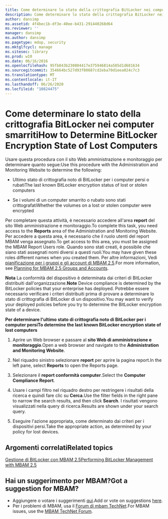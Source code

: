```yaml
---
title: Come determinare lo stato della crittografia BitLocker nei computer smarriti
description: Come determinare lo stato della crittografia BitLocker nei computer smarriti
author: dansimp
ms.assetid: 4f4bec1b-df3e-40ee-b431-291440268d64
ms.reviewer: ''
manager: dansimp
ms.author: dansimp
ms.pagetype: mdop, security
ms.mktglfcycl: manage
ms.sitesec: library
ms.prod: w10
ms.date: 06/16/2016
ms.openlocfilehash: 95fb843b230804417e375946814a585d1d681634
ms.sourcegitcommit: 354664bc527d93f80687cd2eba70d1eea024c7c3
ms.translationtype: MT
ms.contentlocale: it-IT
ms.lasthandoff: 06/26/2020
ms.locfileid: "10824475"
---
```

# <span data-ttu-id="64fea-103">Come determinare lo stato della crittografia BitLocker nei computer smarriti</span><span class="sxs-lookup"><span data-stu-id="64fea-103">How to Determine BitLocker Encryption State of Lost Computers</span></span>


<span data-ttu-id="64fea-104">Usare questa procedura con il sito Web amministrazione e monitoraggio per determinare quanto segue:</span><span class="sxs-lookup"><span data-stu-id="64fea-104">Use this procedure with the Administration and Monitoring Website to determine the following:</span></span>

-   <span data-ttu-id="64fea-105">Ultimo stato di crittografia noto di BitLocker per i computer persi o rubati</span><span class="sxs-lookup"><span data-stu-id="64fea-105">The last known BitLocker encryption status of lost or stolen computers</span></span>

-   <span data-ttu-id="64fea-106">Se i volumi di un computer smarrito o rubato sono stati crittografati</span><span class="sxs-lookup"><span data-stu-id="64fea-106">Whether the volumes on a lost or stolen computer were encrypted</span></span>

<span data-ttu-id="64fea-107">Per completare questa attività, è necessario accedere all'area **report** del sito Web amministrazione e monitoraggio.</span><span class="sxs-lookup"><span data-stu-id="64fea-107">To complete this task, you need access to the **Reports** area of the Administration and Monitoring Website.</span></span> <span data-ttu-id="64fea-108">Per accedere a questa area, è necessario che il ruolo utenti del report MBAM venga assegnato.</span><span class="sxs-lookup"><span data-stu-id="64fea-108">To get access to this area, you must be assigned the MBAM Report Users role.</span></span> <span data-ttu-id="64fea-109">Quando sono stati creati, è possibile che siano stati assegnati nomi diversi a questi ruoli.</span><span class="sxs-lookup"><span data-stu-id="64fea-109">You may have given these roles different names when you created them.</span></span> <span data-ttu-id="64fea-110">Per altre informazioni, Vedi [pianificazione per i gruppi e gli account di MBAM 2,5](planning-for-mbam-25-groups-and-accounts.md#bkmk-helpdesk-roles).</span><span class="sxs-lookup"><span data-stu-id="64fea-110">For more information, see [Planning for MBAM 2.5 Groups and Accounts](planning-for-mbam-25-groups-and-accounts.md#bkmk-helpdesk-roles).</span></span>

<span data-ttu-id="64fea-111">**Nota**  La conformità del dispositivo è determinata dai criteri di BitLocker distribuiti dall'organizzazione.</span><span class="sxs-lookup"><span data-stu-id="64fea-111">**Note** Device compliance is determined by the BitLocker policies that your enterprise has deployed.</span></span> <span data-ttu-id="64fea-112">Potrebbe essere necessario verificare i criteri distribuiti prima di provare a determinare lo stato di crittografia di BitLocker di un dispositivo.</span><span class="sxs-lookup"><span data-stu-id="64fea-112">You may want to verify your deployed policies before you try to determine the BitLocker encryption state of a device.</span></span>

 

**<span data-ttu-id="64fea-113">Per determinare l'ultimo stato di crittografia noto di BitLocker per i computer persi</span><span class="sxs-lookup"><span data-stu-id="64fea-113">To determine the last known BitLocker encryption state of lost computers</span></span>**

1.  <span data-ttu-id="64fea-114">Aprire un Web browser e passare al **sito Web di amministrazione e monitoraggio**.</span><span class="sxs-lookup"><span data-stu-id="64fea-114">Open a web browser and navigate to the **Administration and Monitoring Website**.</span></span>

2.  <span data-ttu-id="64fea-115">Nel riquadro sinistro selezionare **report** per aprire la pagina report.</span><span class="sxs-lookup"><span data-stu-id="64fea-115">In the left pane, select **Reports** to open the Reports page.</span></span>

3.  <span data-ttu-id="64fea-116">Selezionare il **report conformità computer**.</span><span class="sxs-lookup"><span data-stu-id="64fea-116">Select the **Computer Compliance Report**.</span></span>

4.  <span data-ttu-id="64fea-117">Usare i campi filtro nel riquadro destro per restringere i risultati della ricerca e quindi fare clic su **Cerca**.</span><span class="sxs-lookup"><span data-stu-id="64fea-117">Use the filter fields in the right pane to narrow the search results, and then click **Search**.</span></span> <span data-ttu-id="64fea-118">I risultati vengono visualizzati nella query di ricerca.</span><span class="sxs-lookup"><span data-stu-id="64fea-118">Results are shown under your search query.</span></span>

5.  <span data-ttu-id="64fea-119">Eseguire l'azione appropriata, come determinato dai criteri per i dispositivi persi.</span><span class="sxs-lookup"><span data-stu-id="64fea-119">Take the appropriate action, as determined by your policy for lost devices.</span></span>



## <span data-ttu-id="64fea-120">Argomenti correlati</span><span class="sxs-lookup"><span data-stu-id="64fea-120">Related topics</span></span>


[<span data-ttu-id="64fea-121">Gestione di BitLocker con MBAM 2.5</span><span class="sxs-lookup"><span data-stu-id="64fea-121">Performing BitLocker Management with MBAM 2.5</span></span>](performing-bitlocker-management-with-mbam-25.md)

 
## <span data-ttu-id="64fea-122">Hai un suggerimento per MBAM?</span><span class="sxs-lookup"><span data-stu-id="64fea-122">Got a suggestion for MBAM?</span></span>
- <span data-ttu-id="64fea-123">Aggiungere o votare i suggerimenti [qui](http://mbam.uservoice.com/forums/268571-microsoft-bitlocker-administration-and-monitoring).</span><span class="sxs-lookup"><span data-stu-id="64fea-123">Add or vote on suggestions [here](http://mbam.uservoice.com/forums/268571-microsoft-bitlocker-administration-and-monitoring).</span></span> 
- <span data-ttu-id="64fea-124">Per i problemi di MBAM, usa il [Forum di mbam TechNet](https://social.technet.microsoft.com/Forums/home?forum=mdopmbam).</span><span class="sxs-lookup"><span data-stu-id="64fea-124">For MBAM issues, use the [MBAM TechNet Forum](https://social.technet.microsoft.com/Forums/home?forum=mdopmbam).</span></span>
 





